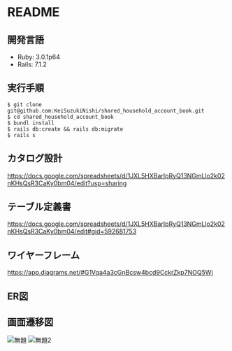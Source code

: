 # README
## 開発言語
* Ruby: 3.0.1p64
* Rails: 7.1.2
## 実行手順
```
$ git clone git@github.com:KeiSuzukiNishi/shared_household_account_book.git
$ cd shared_household_account_book
$ bundl install
$ rails db:create && rails db:migrate
$ rails s
```
## カタログ設計
https://docs.google.com/spreadsheets/d/1JXL5HXBarIpRyQ13NGmLlo2k02nKHsQsR3CaKy0bm04/edit?usp=sharing
## テーブル定義書
https://docs.google.com/spreadsheets/d/1JXL5HXBarIpRyQ13NGmLlo2k02nKHsQsR3CaKy0bm04/edit#gid=592681753
## ワイヤーフレーム
https://app.diagrams.net/#G1Vqa4a3cGnBcsw4bcd9CckrZkp7NOQ5Wj
## ER図
## 画面遷移図
![無題](https://github.com/KeiSuzukiNishi/shared_household_account_book/assets/113779940/5a5ac3ac-bf5e-4800-943b-55cfbad03ffb)
![無題2](https://github.com/KeiSuzukiNishi/shared_household_account_book/assets/113779940/6d4a92f6-7fbd-492d-9114-ccf7d7f335cc)
